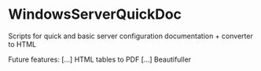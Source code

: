 # WindowsServerQuickDoc
Scripts for quick and basic server configuration documentation + converter to HTML

Future features:
[...] HTML tables to PDF
[...] Beautifuller
